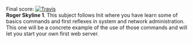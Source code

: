 Final score: [![Travis](https://img.shields.io/badge/-100-green.svg)]()   
**Roger Skyline 1**. This subject follows Init where you have learn some of basics commands and first reflexes in system and network administration. This one will be a concrete example of the use of those commands and will let you start your own first web server.
